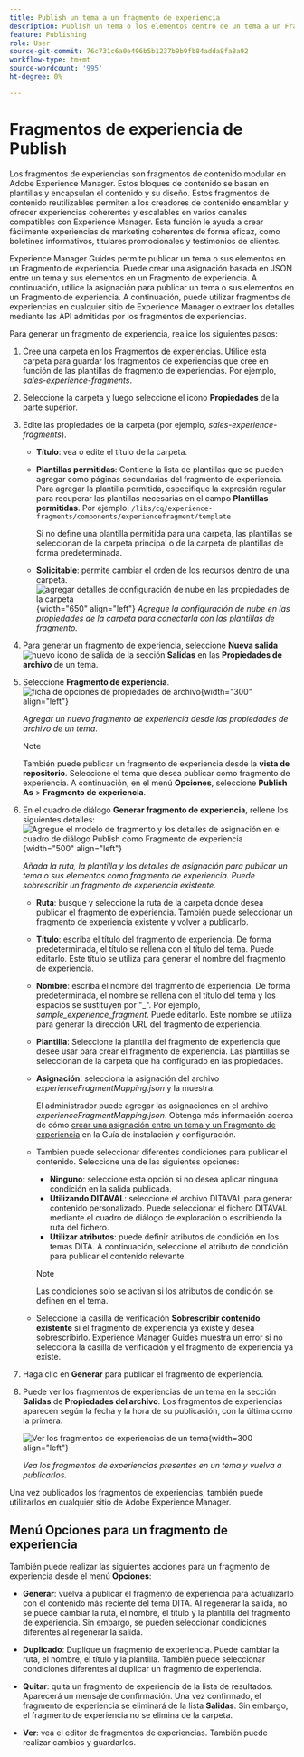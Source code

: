```yaml
---
title: Publish un tema a un fragmento de experiencia
description: Publish un tema o los elementos dentro de un tema a un Fragmento de experiencia en AEM Guides.  Obtenga información sobre cómo ver los fragmentos de experiencias presentes para un tema y volver a publicarlos.
feature: Publishing
role: User
source-git-commit: 76c731c6a0e496b5b1237b9b9fb84adda8fa8a92
workflow-type: tm+mt
source-wordcount: '995'
ht-degree: 0%

---
```


# Fragmentos de experiencia de Publish

Los fragmentos de experiencias son fragmentos de contenido modular en Adobe Experience Manager. Estos bloques de contenido se basan en plantillas y encapsulan el contenido y su diseño. Estos fragmentos de contenido reutilizables permiten a los creadores de contenido ensamblar y ofrecer experiencias coherentes y escalables en varios canales compatibles con Experience Manager. Esta función le ayuda a crear fácilmente experiencias de marketing coherentes de forma eficaz, como boletines informativos, titulares promocionales y testimonios de clientes.

Experience Manager Guides permite publicar un tema o sus elementos en un Fragmento de experiencia. Puede crear una asignación basada en JSON entre un tema y sus elementos en un Fragmento de experiencia. A continuación, utilice la asignación para publicar un tema o sus elementos en un Fragmento de experiencia. A continuación, puede utilizar fragmentos de experiencias en cualquier sitio de Experience Manager o extraer los detalles mediante las API admitidas por los fragmentos de experiencias.




Para generar un fragmento de experiencia, realice los siguientes pasos:


1. Cree una carpeta en los Fragmentos de experiencias. Utilice esta carpeta para guardar los fragmentos de experiencias que cree en función de las plantillas de fragmento de experiencias. Por ejemplo, *sales-experience-fragments*.
1. Seleccione la carpeta y luego seleccione el icono **Propiedades** de la parte superior.
1. Edite las propiedades de la carpeta (por ejemplo, *sales-experience-fragments*).


   * **Título**: vea o edite el título de la carpeta.

   * **Plantillas permitidas**: Contiene la lista de plantillas que se pueden agregar como páginas secundarias del fragmento de experiencia. Para agregar la plantilla permitida, especifique la expresión regular para recuperar las plantillas necesarias en el campo **Plantillas permitidas**.
Por ejemplo:
     `/libs/cq/experience-fragments/components/experiencefragment/template`

     Si no define una plantilla permitida para una carpeta, las plantillas se seleccionan de la carpeta principal o de la carpeta de plantillas de forma predeterminada.
   * **Solicitable**: permite cambiar el orden de los recursos dentro de una carpeta.
     ![agregar detalles de configuración de nube en las propiedades de la carpeta](images/experience-fragment-folder-properties.png){width="650" align="left"}
     *Agregue la configuración de nube en las propiedades de la carpeta para conectarla con las plantillas de fragmento.*
1. Para generar un fragmento de experiencia, seleccione **Nueva salida** ![nuevo icono de salida](./images/Add_icon.svg) de la sección **Salidas** en las **Propiedades de archivo** de un tema.
1. Seleccione **Fragmento de experiencia**.\
   ![ficha de opciones de propiedades de archivo](./images/file-properties-outputs.png){width="300" align="left"}

   *Agregar un nuevo fragmento de experiencia desde las propiedades de archivo de un tema*.

   >[!NOTE]
   >
   > También puede publicar un fragmento de experiencia desde la **vista de repositorio**. Seleccione el tema que desea publicar como fragmento de experiencia. A continuación, en el menú **Opciones**, seleccione **Publish As** > **Fragmento de experiencia**.

1. En el cuadro de diálogo **Generar fragmento de experiencia**, rellene los siguientes detalles:
   ![Agregue el modelo de fragmento y los detalles de asignación en el cuadro de diálogo Publish como Fragmento de experiencia](images/experience-fragment-generate.png){width="500" align="left"}

   *Añada la ruta, la plantilla y los detalles de asignación para publicar un tema o sus elementos como fragmento de experiencia. Puede sobrescribir un fragmento de experiencia existente.*

   * **Ruta**: busque y seleccione la ruta de la carpeta donde desea publicar el fragmento de experiencia. También puede seleccionar un fragmento de experiencia existente y volver a publicarlo.
   * **Título**: escriba el título del fragmento de experiencia. De forma predeterminada, el título se rellena con el título del tema. Puede editarlo. Este título se utiliza para generar el nombre del fragmento de experiencia.
   * **Nombre**: escriba el nombre del fragmento de experiencia. De forma predeterminada, el nombre se rellena con el título del tema y los espacios se sustituyen por &quot;_&quot;. Por ejemplo, *sample_experience_fragment*. Puede editarlo. Este nombre se utiliza para generar la dirección URL del fragmento de experiencia.
   * **Plantilla**: Seleccione la plantilla del fragmento de experiencia que desee usar para crear el fragmento de experiencia. Las plantillas se seleccionan de la carpeta que ha configurado en las propiedades.
   * **Asignación**: selecciona la asignación del archivo *experienceFragmentMapping.json* y la muestra.



     El administrador puede agregar las asignaciones en el archivo *experienceFragmentMapping.json*.  Obtenga más información acerca de cómo [crear una asignación entre un tema y un Fragmento de experiencia](/help/product-guide/cs-install-guide/conf-experience-fragment-mapping-cs.md) en la Guía de instalación y configuración.

   * También puede seleccionar diferentes condiciones para publicar el contenido.  Seleccione una de las siguientes opciones:


      * **Ninguno**: seleccione esta opción si no desea aplicar ninguna condición en la salida publicada.
      * **Utilizando DITAVAL**: seleccione el archivo DITAVAL para generar contenido personalizado. Puede seleccionar el fichero DITAVAL mediante el cuadro de diálogo de exploración o escribiendo la ruta del fichero.
      * **Utilizar atributos**: puede definir atributos de condición en los temas DITA. A continuación, seleccione el atributo de condición para publicar el contenido relevante.

     >[!NOTE]
     > 
     >Las condiciones solo se activan si los atributos de condición se definen en el tema.


   * Seleccione la casilla de verificación **Sobrescribir contenido existente** si el fragmento de experiencia ya existe y desea sobrescribirlo. Experience Manager Guides muestra un error si no selecciona la casilla de verificación y el fragmento de experiencia ya existe.
1. Haga clic en **Generar** para publicar el fragmento de experiencia.
1. Puede ver los fragmentos de experiencias de un tema en la sección **Salidas** de **Propiedades del archivo**. Los fragmentos de experiencias aparecen según la fecha y la hora de su publicación, con la última como la primera.

   ![Ver los fragmentos de experiencias de un tema](images/experience-fragment-outputs.png){width=300 align=&quot;left&quot;}

   *Vea los fragmentos de experiencias presentes en un tema y vuelva a publicarlos.*




Una vez publicados los fragmentos de experiencias, también puede utilizarlos en cualquier sitio de Adobe Experience Manager.


## Menú Opciones para un fragmento de experiencia

También puede realizar las siguientes acciones para un fragmento de experiencia desde el menú **Opciones**:

* **Generar**: vuelva a publicar el fragmento de experiencia para actualizarlo con el contenido más reciente del tema DITA. Al regenerar la salida, no se puede cambiar la ruta, el nombre, el título y la plantilla del fragmento de experiencia. Sin embargo, se pueden seleccionar condiciones diferentes al regenerar la salida.

* **Duplicado**: Duplique un fragmento de experiencia. Puede cambiar la ruta, el nombre, el título y la plantilla. También puede seleccionar condiciones diferentes al duplicar un fragmento de experiencia.

* **Quitar**: quita un fragmento de experiencia de la lista de resultados. Aparecerá un mensaje de confirmación. Una vez confirmado, el fragmento de experiencia se eliminará de la lista **Salidas**. Sin embargo, el fragmento de experiencia no se elimina de la carpeta.

* **Ver**: vea el editor de fragmentos de experiencias. También puede realizar cambios y guardarlos.
